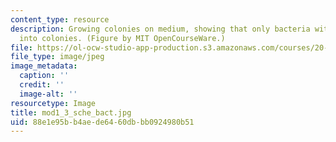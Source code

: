 ```yaml
---
content_type: resource
description: Growing colonies on medium, showing that only bacteria with plasmid grow
  into colonies. (Figure by MIT OpenCourseWare.)
file: https://ol-ocw-studio-app-production.s3.amazonaws.com/courses/20-109-laboratory-fundamentals-in-biological-engineering-fall-2007/88e1e95bb4aede6460dbbb0924980b51_mod1_3_sche_bact.jpg
file_type: image/jpeg
image_metadata:
  caption: ''
  credit: ''
  image-alt: ''
resourcetype: Image
title: mod1_3_sche_bact.jpg
uid: 88e1e95b-b4ae-de64-60db-bb0924980b51
---
```

